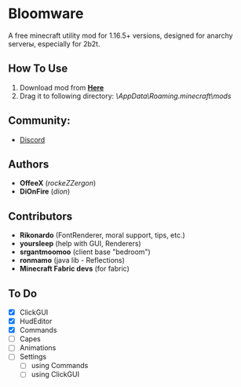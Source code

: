 # Bloomware
A free minecraft utility mod for 1.16.5+ versions, designed for anarchy serverы, especially for 2b2t.

## How To Use
1) Download mod from [**Here**](https://github.com/TheFishDevs/Bloomware/releases)
2) Drag it to following directory: *\AppData\Roaming\.minecraft\mods*

## Community:
- [Discord](https://discord.gg/D4G7JN5d7m)

## Authors
- **OffeeX** (*rockeZZergon*)
- **DiOnFire** (*dion*)

## Contributors
- **Rikonardo** (FontRenderer, moral support, tips, etc.)
- **yoursleep** (help with GUI, Renderers)
- **srgantmoomoo** (client base "bedroom")
- **ronmamo** (java lib - Reflections)
- **Minecraft Fabric devs** (for fabric)

## To Do
- [X] ClickGUI
- [X] HudEditor
- [X] Commands
- [ ] Capes
- [ ] Animations
- [ ] Settings
  - [ ] using Commands
  - [ ] using ClickGUI
